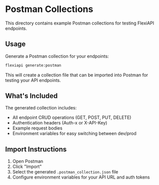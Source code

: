 # Postman Collections

This directory contains example Postman collections for testing FlexiAPI endpoints.

## Usage

Generate a Postman collection for your endpoints:

```bash
flexiapi generate:postman
```

This will create a collection file that can be imported into Postman for testing your API endpoints.

## What's Included

The generated collection includes:
- All endpoint CRUD operations (GET, POST, PUT, DELETE)
- Authentication headers (Auth-x or X-API-Key)
- Example request bodies
- Environment variables for easy switching between dev/prod

## Import Instructions

1. Open Postman
2. Click "Import"
3. Select the generated `.postman_collection.json` file
4. Configure environment variables for your API URL and auth tokens
